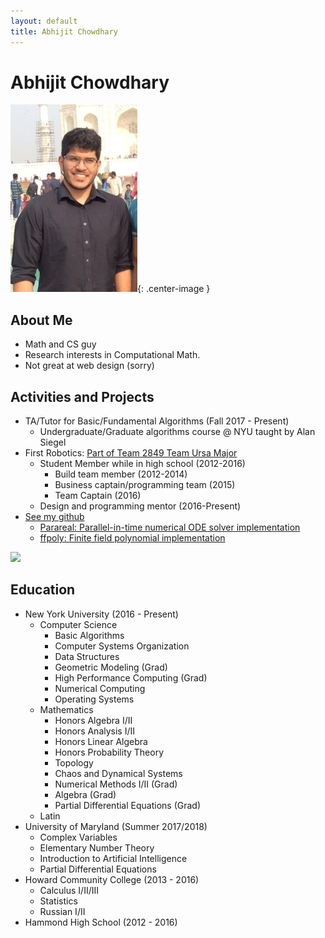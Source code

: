 ```yaml
---
layout: default
title: Abhijit Chowdhary
---
```

# Abhijit Chowdhary

![](resources/profilepic.jpg){: .center-image }

## About Me
- Math and CS guy
- Research interests in Computational Math.
- Not great at web design (sorry)

## Activities and Projects
- TA/Tutor for Basic/Fundamental Algorithms (Fall 2017 - Present)
  - Undergraduate/Graduate algorithms course @ NYU taught by Alan Siegel
- First Robotics: [Part of Team 2849 Team Ursa Major](http://hammondursamajor.org/)
  - Student Member while in high school (2012-2016)
    - Build team member (2012-2014)
    - Business captain/programming team (2015)
    - Team Captain (2016)
  - Design and programming mentor (2016-Present)
- [See my github](https://github.com/abhijit-c)
  - [Parareal: Parallel-in-time numerical ODE solver implementation](https://github.com/abhijit-c/Parareal)
  - [ffpoly: Finite field polynomial implementation](https://github.com/abhijit-c/ffpoly)

![](https://projecteuler.net/profile/TrostAft.png)


## Education
- New York University (2016 - Present)
  - Computer Science
    - Basic Algorithms
    - Computer Systems Organization
    - Data Structures
    - Geometric Modeling (Grad)
    - High Performance Computing (Grad)
    - Numerical Computing
    - Operating Systems
  - Mathematics
    - Honors Algebra I/II
    - Honors Analysis I/II
    - Honors Linear Algebra
    - Honors Probability Theory 
    - Topology 
    - Chaos and Dynamical Systems
    - Numerical Methods I/II (Grad)
    - Algebra (Grad)
    - Partial Differential Equations (Grad)
  - Latin
- University of Maryland (Summer 2017/2018)
  - Complex Variables
  - Elementary Number Theory 
  - Introduction to Artificial Intelligence
  - Partial Differential Equations
- Howard Community College (2013 - 2016)
  - Calculus I/II/III
  - Statistics
  - Russian I/II
- Hammond High School (2012 - 2016)
